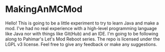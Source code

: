 MakingAnMCMod
=============
Hello! This is going to be a little experiment to try to learn Java and make a mod. I've had no real experience with a high-level programming language like Java nor with things like Git(Hub) and an IDE. I'm going to be following along to Pahimar's Let's Mod Reboot series. The repo is licensed under the LGPL v3 license. Feel free to give any feedback or make any suggestions.
